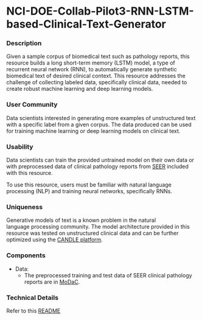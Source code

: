 # NCI-DOE-Collab-Pilot3-RNN-LSTM-based-Clinical-Text-Generator

### Description
Given a sample corpus of biomedical text such as pathology reports, this resource builds a long short-term memory (LSTM) model, a type of recurrent neural network (RNN), to automatically generate synthetic biomedical text of desired clinical context. This resource addresses the challenge of collecting labeled data, specifically clinical data, needed to create robust machine learning and deep learning models.

### User Community
Data scientists interested in generating more examples of unstructured text with a specific label from a given corpus. The data produced can be used for training machine learning or deep learning models on clinical text.

### Usability	
Data scientists can train the provided untrained model on their own data or with preprocessed data of clinical pathology reports from [SEER](https://seer.cancer.gov/) included with this resource. 

To use this resource, users must be familiar with natural language processing (NLP) and training neural networks, specifically RNNs.

### Uniqueness	
Generative models of text is a known problem in the natural language processing community. The model architecture provided in this resource was tested on unstructured clinical data and can be further optimized using the [CANDLE platform](https://datascience.cancer.gov/collaborations/joint-design-advanced-computing/candle). 

### Components	
* Data:
  * The preprocessed training and test data of SEER clinical pathology reports are in [MoDaC](https://modac.cancer.gov/assetDetails?returnToSearch=true&&dme_data_id=NCI-DME-MS01-18031472).

### Technical Details
Refer to this [README](./Pilot3/P3B2/README.md)

